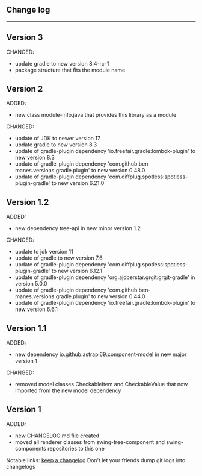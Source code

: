 ## Change log
----------------------

Version 3
-------------

CHANGED:

- update gradle to new version 8.4-rc-1
- package structure that fits the module name

Version 2
-------------

ADDED:

- new class module-info.java that provides this library as a module

CHANGED:

- update of JDK to newer version 17
- update gradle to new version 8.3
- update of gradle-plugin dependency 'io.freefair.gradle:lombok-plugin' to new version 8.3
- update of gradle-plugin dependency 'com.github.ben-manes.versions.gradle.plugin' to new version 0.48.0
- update of gradle-plugin dependency 'com.diffplug.spotless:spotless-plugin-gradle' to new version 6.21.0

Version 1.2
-------------

ADDED:

- new dependency tree-api in new minor version 1.2

CHANGED:

- update to jdk version 11
- update of gradle to new version 7.6
- update of gradle-plugin dependency 'com.diffplug.spotless:spotless-plugin-gradle' to new version 6.12.1
- update of gradle-plugin dependency 'org.ajoberstar.grgit:grgit-gradle' in version 5.0.0
- update of gradle-plugin dependency 'com.github.ben-manes.versions.gradle.plugin' to new version 0.44.0
- update of gradle-plugin dependency 'io.freefair.gradle:lombok-plugin' to new version 6.6.1

Version 1.1
-------------

ADDED:

- new dependency io.github.astrapi69:component-model in new major version 1

CHANGED:

- removed model classes CheckableItem and CheckableValue that now imported from the new model dependency

Version 1
-------------

ADDED:

- new CHANGELOG.md file created
- moved all renderer classes from swing-tree-component and swing-components repositories to this one

Notable links:
[keep a changelog](http://keepachangelog.com/en/1.0.0/) Don’t let your friends dump git logs into changelogs
